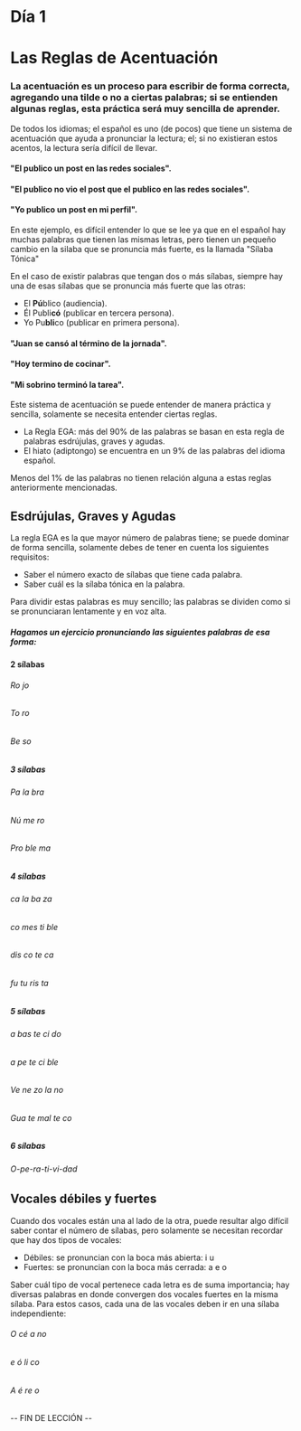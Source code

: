 # Día 1

# Las Reglas de Acentuación

### La acentuación es un proceso para escribir de forma correcta, agregando una tilde o no a ciertas palabras; si se entienden algunas reglas, esta práctica será muy sencilla de aprender.

De todos los idiomas; el español es uno (de pocos) que tiene un sistema de acentuación que ayuda a pronunciar la lectura; el; si no existieran estos acentos, la lectura sería difícil de llevar.

#### "El publico un post en las redes sociales".
#### "El publico no vio el post que el publico en las redes sociales".
#### "Yo publico un post en mi perfil".

En este ejemplo, es difícil entender lo que se lee ya que en el español hay muchas palabras que tienen las mismas letras, pero tienen un pequeño cambio en la silaba que se pronuncia más fuerte, es la llamada "Sílaba Tónica"

En el caso de existir palabras que tengan dos o más sílabas, siempre hay una de esas sílabas que se pronuncia más fuerte que las otras:

* El **Pú**blico (audiencia).
* Él Publi**có** (publicar en tercera persona).
* Yo Pu**bli**co (publicar en primera persona).

#### "Juan se cansó al término de la jornada".
#### "Hoy termino de cocinar".
#### "Mi sobrino terminó la tarea".

Este sistema de acentuación se puede entender de manera práctica y sencilla, solamente se necesita entender ciertas reglas.

* La Regla EGA: más del 90% de las palabras se basan en esta regla de palabras esdrújulas, graves y agudas.
* El hiato (adiptongo) se encuentra en un 9% de las palabras del idioma español.

Menos del 1% de las palabras no tienen relación alguna a estas reglas anteriormente mencionadas.


## Esdrújulas, Graves y Agudas
La regla EGA es la que mayor número de palabras tiene; se puede dominar de forma sencilla, solamente debes de tener en cuenta los siguientes requisitos:

* Saber el número exacto de sílabas que tiene cada palabra.
* Saber cuál es la sílaba tónica en la palabra.

Para dividir estas palabras es muy sencillo; las palabras se dividen como si se pronunciaran lentamente y en voz alta.

##### Hagamos un ejercicio pronunciando las siguientes palabras de esa forma:

#### 2 sílabas
###### Ro jo
###### To ro
###### Be so

##### 3 sílabas
###### Pa la bra
###### Nú me ro
###### Pro ble ma

##### 4 sílabas
###### ca la ba za
###### co mes ti ble
###### dis co te ca
###### fu tu ris ta

##### 5 sílabas
###### a bas te ci do
###### a pe te ci ble
###### Ve ne zo la no
###### Gua te mal te co

##### 6 sílabas
###### O-pe-ra-ti-vi-dad

## Vocales débiles y fuertes

Cuando dos vocales están una al lado de la otra, puede resultar algo difícil saber contar el número de sílabas, pero solamente se necesitan recordar que hay dos tipos de vocales:

* Débiles: se pronuncian con la boca más abierta: i u
* Fuertes: se pronuncian con la boca más cerrada: a e o

Saber cuál tipo de vocal pertenece cada letra es de suma importancia; hay diversas palabras en donde convergen dos vocales fuertes en la misma sílaba. Para estos casos, cada una de las vocales deben ir en una sílaba independiente:

###### O cé a no
###### e ó li co
###### A é re o


-- FIN DE LECCIÓN --
